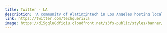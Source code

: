```yaml
---
title: Twitter - LA
description: 'A community of #latinxintech in Los Angeles hosting local tech meetups and social gatherings/comidas. We’re here! Aquí estamos! #SiSePuede'
link: https://twitter.com/techqueriala
image: https://d15gqlu8dfiqiu.cloudfront.net/s3fs-public/styles/banner/public/images/chapters/Los-Angeles-Travel-Massive.jpg
---
```

